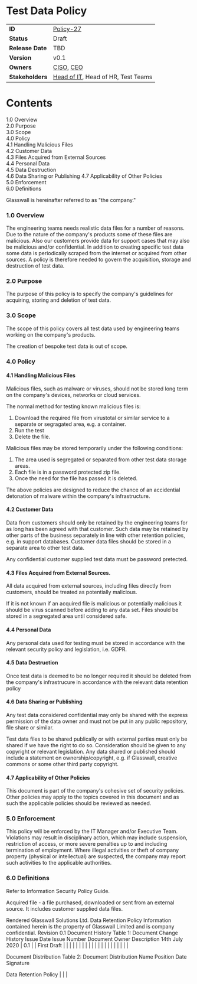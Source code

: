 # Test Data Policy


|                  |            | 
|------------------|------------|
| **ID**           | [Policy-27](https://glasswall.atlassian.net/browse/POLICY-27) |
| **Status**       | Draft      |
| **Release Date** | TBD        |
| **Version**      | v0.1       |
| **Owners**       | [CISO](https://glasswall.atlassian.net/browse/ROLE-38), [CEO](https://glasswall.atlassian.net/browse/ROLE-37)       |
| **Stakeholders** | [Head of IT](https://glasswall.atlassian.net/browse/ROLE-43), Head of HR, Test Teams|

# Contents


 1.0 Overview        
 2.0 Purpose        
 3.0 Scope        
 4.0 Policy        
 4.1 Handling Malicious Files      
 4.2 Customer Data  
 4.3 Files Acquired from External Sources       
 4.4 Personal Data        
 4.5 Data Destruction        
 4.6 Data Sharing or Publishing
 4.7 Applicability of Other Policies        
 5.0 Enforcement        
 6.0 Definitions        

Glasswall is hereinafter referred to as &quot;the company.&quot;

### 1.0 Overview

The engineering teams needs realistic data files for a number of reasons. Due to the nature of the company's products some of these files are malicious. Also our customers provide data for support cases that may also be malicious and/or confidential. In addition to creating specific test data some data is periodically scraped from the internet or acquired from other sources. A policy is therefore needed to govern the acquisition, storage and destruction of test data.

### 2.0 Purpose

The purpose of this policy is to specify the company&#39;s guidelines for acquiring, storing and deletion of test data. 

### 3.0 Scope

The scope of this policy covers all test data used by engineering teams working on the company&#39;s products.

The creation of bespoke test data is out of scope.


### 4.0 Policy

#### 4.1 Handling Malicious Files

Malicious files, such as malware or viruses, should not be stored long term on the company&#39;s devices, networks or cloud services. 

The normal method for testing known malicious files is:

1) Download the required file from virustotal or similar service to a separate or segragated area, e.g. a container.
2) Run the test
3) Delete the file.

Malicious files may be stored temporarily under the following conditions:

1) The area used is segregated or separated from other test data storage areas.
2) Each file is in a password protected zip file.
3) Once the need for the file has passed it is deleted.

The above policies are designed to reduce the chance of an accidential detonation of malware within the company&#39;s infrastructure.

#### 4.2 Customer Data

Data from customers should only be retained by the engineering teams for as long has been agreed with that customer. Such data may be retained by other parts of the business separately in line with other retention policies, e.g. in support databases. Customer data files should be stored in a separate area to other test data. 

Any confidential customer supplied test data must be password pretected.


#### 4.3 Files Acquired from External Sources.

All data acquired from external sources, including files directly from customers, should be treated as potentially malicious.

If it is not known if an acquired file is malicious or potentially malicious it should be virus scanned before adding to any data set. Files should be stored in a segregated area until considered safe.


#### 4.4 Personal Data

Any personal data used for testing must be stored in accordance with the relevant security policy and legislation, i.e. GDPR.


#### 4.5 Data Destruction

Once test data is deemed to be no longer required it should be deleted from the company&#39;s infrastrucure in accordance with the relevant data retention policy

#### 4.6 Data Sharing or Publishing

Any test data considered confidential may only be shared with the express permission of the data owner and must not be put in any public repository, file share or similar. 

Test data files to be shared publically or with external parties must only be shared if we have the right to do so. Consideration should be given to any copyright or relevant legislation. Any data shared or published should include a statement on ownership/copyright, e.g. if Glasswall, creative commons or some other third party copyright.

#### 4.7 Applicability of Other Policies

This document is part of the company&#39;s cohesive set of security policies.  Other policies may apply to the topics covered in this document and as such the applicable policies should be reviewed as needed.

### 5.0 Enforcement

This policy will be enforced by the IT Manager and/or Executive Team. Violations may result in disciplinary action, which may include suspension, restriction of access, or more severe penalties up to and including termination of employment. Where illegal activities or theft of company property (physical or intellectual) are suspected, the company may report such activities to the applicable authorities.

### 6.0 Definitions

Refer to Information Security Policy Guide.

Acquired file - a file purchased, downloaded or sent from an external source. It includes customer supplied data files.

Rendered
Glasswall Solutions Ltd.
Data
Retention Policy
Information contained herein is the property of Glasswall Limited and is company confidential.
Revision 0.1
Document History
Table 1: Document Change History
Issue Date	Issue Number	Document Owner	Description
14th July  2020 | 0.1 | | First Draft | | | | | | | | | | | | | | | | | | | | |

Document Distribution
Table 2: Document Distribution
Name	Position	Date	Signature


Data Retention Policy
| | |


